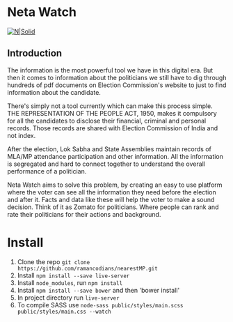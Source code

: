 # Neta Watch

[![N|Solid](https://c1.iggcdn.com/indiegogo-media-prod-cld/image/upload/c_fill,f_auto,h_225,w_380/v1515393332/hvbhmkzisxg1h1ydleey.jpg)](https://nodesource.com/products/nsolid)

## Introduction


The information is the most powerful tool we have in this digital era. But then it comes to information about the politicians we still have to dig through hundreds of pdf documents on Election Commission's website to just to find information about the candidate.

There's simply not a tool currently which can make this process simple.
THE REPRESENTATION OF THE PEOPLE ACT, 1950, makes it compulsory for all
the candidates to disclose their financial, criminal and personal records. Those records are shared with Election Commission of India and not index.

After the election, Lok Sabha and State Assemblies maintain records of MLA/MP attendance participation and other information. All the information is segregated and hard to connect together to understand the overall performance of a politician.

Neta Watch aims to solve this problem, by creating an easy to use platform where the voter can see all the information they need before the election and after it. Facts and data like these will help the voter to make a sound decision.
Think of it as Zomato for politicians. Where people can rank and rate their politicians for their actions and background.


# Install

1. Clone the repo `git clone https://github.com/ramancodians/nearestMP.git`
2. Install `npm install --save live-server`
3. Install `node_modules`, run `npm install`
4. Install `npm install --save bower` and then 'bower install'
5. In project directory run `live-server`
6. To compile SASS use `node-sass public/styles/main.scss public/styles/main.css --watch`
